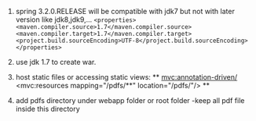 1. spring 3.2.0.RELEASE will be compatible with  jdk7 but not with later version like jdk8,jdk9,...
   `<properties>
   <maven.compiler.source>1.7</maven.compiler.source>
   <maven.compiler.target>1.7</maven.compiler.target>
   <project.build.sourceEncoding>UTF-8</project.build.sourceEncoding>
   </properties>`
2. use jdk 1.7 to create war.

3. host static files or accessing static views:
**
<mvc:annotation-driven/>
<mvc:resources mapping="/pdfs/**" location="/pdfs/"/>
**

4. add pdfs directory under webapp folder or root folder
-keep all pdf file inside this directory